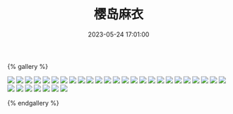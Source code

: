 ﻿---
title: 樱岛麻衣
date: 2023-05-24 17:01:00
comments: false
---

{% gallery %}

![](https://cdn.staticaly.com/gh/1405720461/images@master/Rascal_Does_Not_Dream_of_Bunny_Girl_Senpai/1.webp)
![](https://cdn.staticaly.com/gh/1405720461/images@master/Rascal_Does_Not_Dream_of_Bunny_Girl_Senpai/2.webp)
![](https://cdn.staticaly.com/gh/1405720461/images@master/Rascal_Does_Not_Dream_of_Bunny_Girl_Senpai/3.webp)
![](https://cdn.staticaly.com/gh/1405720461/images@master/Rascal_Does_Not_Dream_of_Bunny_Girl_Senpai/4.webp)
![](https://cdn.staticaly.com/gh/1405720461/images@master/Rascal_Does_Not_Dream_of_Bunny_Girl_Senpai/5.webp)
![](https://cdn.staticaly.com/gh/1405720461/images@master/Rascal_Does_Not_Dream_of_Bunny_Girl_Senpai/6.webp)
![](https://cdn.staticaly.com/gh/1405720461/images@master/Rascal_Does_Not_Dream_of_Bunny_Girl_Senpai/7.webp)
![](https://cdn.staticaly.com/gh/1405720461/images@master/Rascal_Does_Not_Dream_of_Bunny_Girl_Senpai/8.webp)
![](https://cdn.staticaly.com/gh/1405720461/images@master/Rascal_Does_Not_Dream_of_Bunny_Girl_Senpai/9.webp)
![](https://cdn.staticaly.com/gh/1405720461/images@master/Rascal_Does_Not_Dream_of_Bunny_Girl_Senpai/10.webp)
![](https://cdn.staticaly.com/gh/1405720461/images@master/Rascal_Does_Not_Dream_of_Bunny_Girl_Senpai/11.webp)
![](https://cdn.staticaly.com/gh/1405720461/images@master/Rascal_Does_Not_Dream_of_Bunny_Girl_Senpai/12.webp)
![](https://cdn.staticaly.com/gh/1405720461/images@master/Rascal_Does_Not_Dream_of_Bunny_Girl_Senpai/13.webp)
![](https://cdn.staticaly.com/gh/1405720461/images@master/Rascal_Does_Not_Dream_of_Bunny_Girl_Senpai/14.webp)
![](https://cdn.staticaly.com/gh/1405720461/images@master/Rascal_Does_Not_Dream_of_Bunny_Girl_Senpai/15.webp)
![](https://cdn.staticaly.com/gh/1405720461/images@master/Rascal_Does_Not_Dream_of_Bunny_Girl_Senpai/16.webp)
![](https://cdn.staticaly.com/gh/1405720461/images@master/Rascal_Does_Not_Dream_of_Bunny_Girl_Senpai/17.webp)
![](https://cdn.staticaly.com/gh/1405720461/images@master/Rascal_Does_Not_Dream_of_Bunny_Girl_Senpai/18.webp)
![](https://cdn.staticaly.com/gh/1405720461/images@master/Rascal_Does_Not_Dream_of_Bunny_Girl_Senpai/19.webp)
![](https://cdn.staticaly.com/gh/1405720461/images@master/Rascal_Does_Not_Dream_of_Bunny_Girl_Senpai/20.webp)
![](https://cdn.staticaly.com/gh/1405720461/images@master/Rascal_Does_Not_Dream_of_Bunny_Girl_Senpai/21.webp)
![](https://cdn.staticaly.com/gh/1405720461/images@master/Rascal_Does_Not_Dream_of_Bunny_Girl_Senpai/22.webp)
![](https://cdn.staticaly.com/gh/1405720461/images@master/Rascal_Does_Not_Dream_of_Bunny_Girl_Senpai/23.webp)
![](https://cdn.staticaly.com/gh/1405720461/images@master/Rascal_Does_Not_Dream_of_Bunny_Girl_Senpai/24.webp)
![](https://cdn.staticaly.com/gh/1405720461/images@master/Rascal_Does_Not_Dream_of_Bunny_Girl_Senpai/25.webp)
![](https://cdn.staticaly.com/gh/1405720461/images@master/Rascal_Does_Not_Dream_of_Bunny_Girl_Senpai/26.webp)
![](https://cdn.staticaly.com/gh/1405720461/images@master/Rascal_Does_Not_Dream_of_Bunny_Girl_Senpai/27.webp)
![](https://cdn.staticaly.com/gh/1405720461/images@master/Rascal_Does_Not_Dream_of_Bunny_Girl_Senpai/28.webp)
![](https://cdn.staticaly.com/gh/1405720461/images@master/Rascal_Does_Not_Dream_of_Bunny_Girl_Senpai/29.webp)
![](https://cdn.staticaly.com/gh/1405720461/images@master/Rascal_Does_Not_Dream_of_Bunny_Girl_Senpai/30.webp)
![](https://cdn.staticaly.com/gh/1405720461/images@master/Rascal_Does_Not_Dream_of_Bunny_Girl_Senpai/31.webp)
![](https://cdn.staticaly.com/gh/1405720461/images@master/Rascal_Does_Not_Dream_of_Bunny_Girl_Senpai/32.webp)

{% endgallery %}
